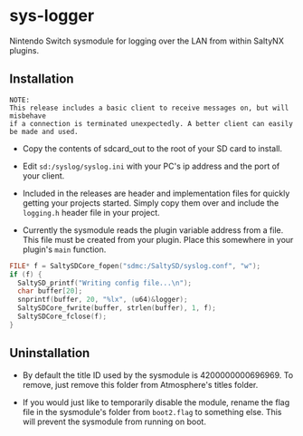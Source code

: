 # sys-logger
Nintendo Switch sysmodule for logging over the LAN from within SaltyNX plugins.

## Installation ##
```
NOTE:
This release includes a basic client to receive messages on, but will misbehave
if a connection is terminated unexpectedly. A better client can easily be made and used.
```

- Copy the contents of sdcard_out to the root of your SD card to install. 

- Edit `sd:/syslog/syslog.ini` with your PC's ip address and the port of your client.

- Included in the releases are header and implementation files for quickly getting your projects started. Simply copy them over and include the `logging.h` header file in your project.

- Currently the sysmodule reads the plugin variable address from a file. This file must be created from your plugin. Place this somewhere in your plugin's `main` function.

```c++
FILE* f = SaltySDCore_fopen("sdmc:/SaltySD/syslog.conf", "w");
if (f) {
  SaltySD_printf("Writing config file...\n");
  char buffer[20];
  snprintf(buffer, 20, "%lx", (u64)&logger);
  SaltySDCore_fwrite(buffer, strlen(buffer), 1, f);
  SaltySDCore_fclose(f);
}
```

## Uninstallation ##
 - By default the title ID used by the sysmodule is 4200000000696969. To remove, just remove this folder from Atmosphere's titles folder. 
 
- If you would just like to temporarily disable the module, rename the flag file in the sysmodule's folder from `boot2.flag` to something else. This will prevent the sysmodule from running on boot.
